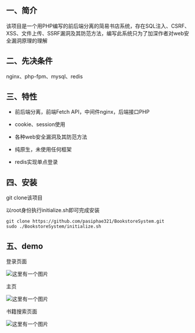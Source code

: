 ## 一、简介

该项目是一个用PHP编写的前后端分离的简易书店系统，存在SQL注入、CSRF、XSS、文件上传、SSRF漏洞及其防范方法，编写此系统只为了加深作者对web安全漏洞原理的理解

## 二、先决条件

nginx、php-fpm、mysql、redis

## 三、特性

- 前后端分离，前端Fetch API，中间件nginx，后端接口PHP
  
- cookie、session使用
  
- 各种web安全漏洞及其防范方法
  
- 纯原生，未使用任何框架
  
- redis实现单点登录
  

## 四、安装

git clone该项目

以root身份执行initialize.sh即可完成安装

```shell
git clone https://github.com/pasiphae321/BookstoreSystem.git
sudo ./BookstoreSystem/initialize.sh
```

## 五、demo

登录页面

![这里有一个图片](https://callisto.oss-cn-chengdu.aliyuncs.com/images/bookstore_system/1.png)

主页

![这里有一个图片](https://callisto.oss-cn-chengdu.aliyuncs.com/images/bookstore_system/2.png)

书籍搜索页面

![这里有一个图片](https://callisto.oss-cn-chengdu.aliyuncs.com/images/bookstore_system/3.png)


